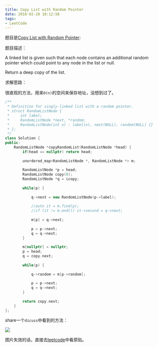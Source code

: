 ```yaml
---
title: Copy List with Random Pointer
date: 2018-02-28 10:12:58
tags:
- LeetCode
---
```


题目是[Copy List with Random Pointer](https://leetcode.com/problems/copy-list-with-random-pointer/description/):

题目描述：


A linked list is given such that each node contains an additional random pointer which could point to any node in the list or null.



Return a deep copy of the list.


求解思路：

很直观的方法，用来`O(n)`的空间来保存地址，没想到过了。



```cpp
/**
 * Definition for singly-linked list with a random pointer.
 * struct RandomListNode {
 *     int label;
 *     RandomListNode *next, *random;
 *     RandomListNode(int x) : label(x), next(NULL), random(NULL) {}
 * };
 */
class Solution {
public:
    RandomListNode *copyRandomList(RandomListNode *head) {
        if(head == nullptr) return head;
        
        unordered_map<RandomListNode *, RandomListNode *> m;
        
        RandomListNode *p = head;
        RandomListNode copy(0);
        RandomListNode *q = &copy;
        
        while(p) {
            
            q->next = new RandomListNode(p->label);
            
            //auto it = m.find(p);
            //if (it != m.end()) it->second = q->next;
            
            m[p] = q->next;
            
            p = p->next;
            q = q->next;
        }
        
        m[nullptr] = nullptr;
        p = head;
        q = copy.next;
        
        while(p) {
            
            q->random = m[p->random];
            
            p = p->next;
            q = q->next;
        }
        
        return copy.next;
    }
};
```


share一个`dicuss`中看到的方法：

![](https://raw.githubusercontent.com/hot13399/leetcode-graphic-answer/master/138.%20Copy%20List%20with%20Random%20Pointer.jpg)

图片失效的话，直接去[leetcode](https://leetcode.com/problems/copy-list-with-random-pointer/discuss/43491/A-solution-with-constant-space-complexity-O(1)-and-linear-time-complexity-O(N))中看原贴。